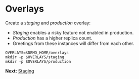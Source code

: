# Overlays

Create a _staging_ and _production_ overlay:

 * _Staging_ enables a risky feature not enabled in production.
 * _Production_ has a higher replica count.
 * Greetings from these instances will differ from each other.

<!-- @overlayDirectories @test -->
```
OVERLAYS=$DEMO_HOME/overlays
mkdir -p $OVERLAYS/staging
mkdir -p $OVERLAYS/production
```

__Next:__ [Staging](staging)
